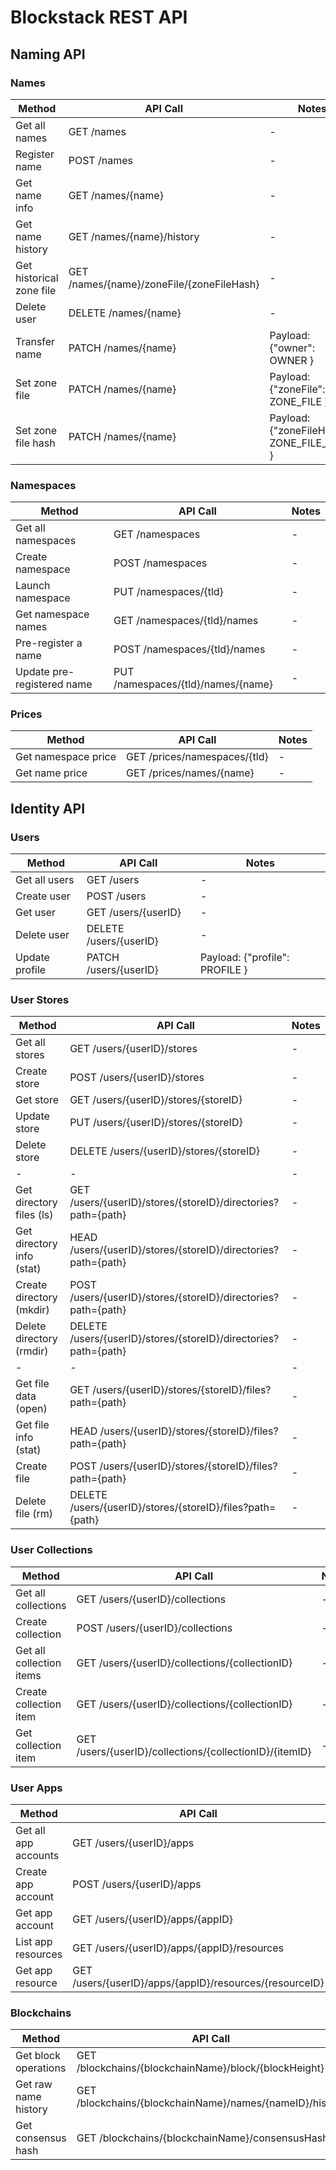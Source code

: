 # Blockstack REST API

## Naming API

### Names

| Method  | API Call | Notes | 
| ------------- | ------------- | ------------- |
| Get all names | GET /names | - | 
| Register name | POST /names | - | 
| Get name info | GET /names/{name} | - | 
| Get name history | GET /names/{name}/history | - | 
| Get historical zone file | GET /names/{name}/zoneFile/{zoneFileHash}  | - | 
| Delete user | DELETE /names/{name} | - | 
| Transfer name | PATCH /names/{name} | Payload: {"owner": OWNER } | 
| Set zone file | PATCH /names/{name} | Payload: {"zoneFile": ZONE_FILE } | 
| Set zone file hash | PATCH /names/{name} | Payload: {"zoneFileHash": ZONE_FILE_HASH } | 

### Namespaces

| Method  | API Call | Notes | 
| ------------- | ------------- | ------------- |
| Get all namespaces | GET /namespaces | - | 
| Create namespace | POST /namespaces | - | 
| Launch namespace | PUT /namespaces/{tld} | - | 
| Get namespace names | GET /namespaces/{tld}/names | - | 
| Pre-register a name | POST /namespaces/{tld}/names | - | 
| Update pre-registered name | PUT /namespaces/{tld}/names/{name} | - | 

### Prices

| Method  | API Call | Notes | 
| ------------- | ------------- | ------------- |
| Get namespace price | GET /prices/namespaces/{tld} | - | 
| Get name price | GET /prices/names/{name} | - | 

## Identity API

### Users

| Method  | API Call | Notes | 
| ------------- | ------------- | ------------- |
| Get all users | GET /users | - | 
| Create user | POST /users | - | 
| Get user | GET /users/{userID} | - | 
| Delete user | DELETE /users/{userID} | - | 
| Update profile | PATCH /users/{userID} | Payload: {"profile": PROFILE } | 

### User Stores

| Method  | API Call | Notes | 
| ------------- | ------------- | ------------- |
| Get all stores | GET /users/{userID}/stores | - | 
| Create store | POST /users/{userID}/stores | - | 
| Get store | GET /users/{userID}/stores/{storeID} | - | 
| Update store | PUT /users/{userID}/stores/{storeID} | - | 
| Delete store | DELETE /users/{userID}/stores/{storeID} | - | 
| - | - | - | 
| Get directory files (ls) | GET /users/{userID}/stores/{storeID}/directories?path={path} | - | 
| Get directory info (stat) | HEAD /users/{userID}/stores/{storeID}/directories?path={path} | - | 
| Create directory (mkdir) | POST /users/{userID}/stores/{storeID}/directories?path={path} | - | 
| Delete directory (rmdir) | DELETE /users/{userID}/stores/{storeID}/directories?path={path} | - | 
| - | - | - | 
| Get file data (open) | GET /users/{userID}/stores/{storeID}/files?path={path} | - | 
| Get file info (stat) | HEAD /users/{userID}/stores/{storeID}/files?path={path} | - | 
| Create file | POST /users/{userID}/stores/{storeID}/files?path={path} | - | 
| Delete file (rm) | DELETE /users/{userID}/stores/{storeID}/files?path={path} | - | 

### User Collections

| Method  | API Call | Notes | 
| ------------- | ------------- | ------------- |
| Get all collections | GET /users/{userID}/collections | - | 
| Create collection | POST /users/{userID}/collections | - | 
| Get all collection items | GET /users/{userID}/collections/{collectionID} | - | 
| Create collection item | GET /users/{userID}/collections/{collectionID} | - | 
| Get collection item | GET /users/{userID}/collections/{collectionID}/{itemID} | - | 

### User Apps

| Method  | API Call | Notes | 
| ------------- | ------------- | ------------- |
| Get all app accounts | GET /users/{userID}/apps | - | 
| Create app account | POST /users/{userID}/apps | - | 
| Get app account | GET /users/{userID}/apps/{appID} | - | 
| List app resources | GET /users/{userID}/apps/{appID}/resources | - | 
| Get app resource | GET /users/{userID}/apps/{appID}/resources/{resourceID} | - | 

### Blockchains

| Method  | API Call | Notes | 
| ------------- | ------------- | ------------- |
| Get block operations | GET /blockchains/{blockchainName}/block/{blockHeight} | - | 
| Get raw name history | GET /blockchains/{blockchainName}/names/{nameID}/history | - | 
| Get consensus hash | GET /blockchains/{blockchainName}/consensusHash | - | 
